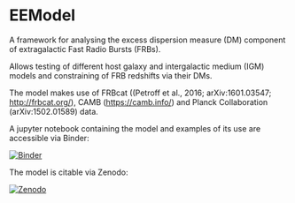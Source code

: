 # EEModel

A framework for analysing the excess dispersion measure (DM) component of extragalactic Fast Radio Bursts (FRBs).

Allows testing of different host galaxy and intergalactic medium (IGM) models and constraining of FRB redshifts via their DMs.

The model makes use of FRBcat ((Petroff et al., 2016; arXiv:1601.03547; http://frbcat.org/), CAMB (https://camb.info/) and Planck Collaboration (arXiv:1502.01589) data.

A jupyter notebook containing the model and examples of its use are accessible via Binder:

[![Binder](https://mybinder.org/badge.svg)](https://mybinder.org/v2/gh/mbcxqcw2/EEModel/master)

The model is citable via Zenodo:

[![Zenodo](https://zenodo.org/badge/DOI/10.5281/zenodo.1210114.svg)](https://doi.org/10.5281/zenodo.1210114)

